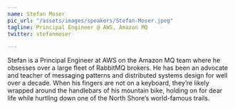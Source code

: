 ```yaml
---
name: Stefan Moser
pic_url: "/assets/images/speakers/Stefan-Moser.jpeg"
tagline: Principal Engineer @ AWS, Amazon MQ
twitter: stefanmoser

---
```

Stefan is a Principal Engineer at AWS on the Amazon MQ team where he obsesses over a large fleet of RabbitMQ brokers. He has been an advocate and teacher of messaging patterns and distributed systems design for well over a decade. When his fingers are not on a keyboard, they’re likely wrapped around the handlebars of his mountain bike, holding on for dear life while hurtling down one of the North Shore’s world-famous trails.
